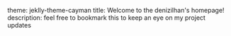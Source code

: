 theme: jeklly-theme-cayman
title: Welcome to the denizilhan's homepage!
description: feel free to bookmark this to keep an eye on my project updates
